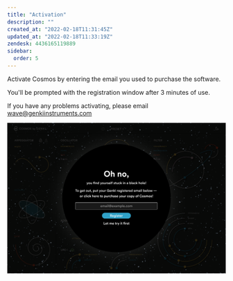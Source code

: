 ```yaml
---
title: "Activation"
description: ""
created_at: "2022-02-18T11:31:45Z"
updated_at: "2022-02-18T11:33:19Z"
zendesk: 4436165119889
sidebar:
  order: 5
---
```


Activate Cosmos by entering the email you used to purchase the software.

You'll be prompted with the registration window after 3 minutes of use.

If you have any problems activating, please email [wave@genkiinstruments.com](mailto:wave@genkiinstruments.com)

![](../../../assets/images/article_4436165119505_image_0.png)
